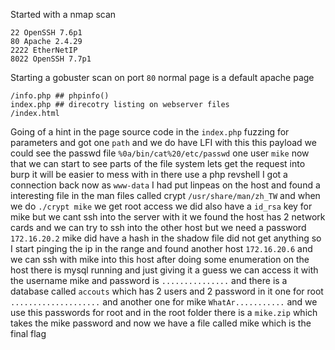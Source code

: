 Started with a nmap scan
```
22 OpenSSH 7.6p1
80 Apache 2.4.29
2222 EtherNetIP
8022 OpenSSH 7.7p1
```
Starting a gobuster scan on port `80` normal page is a default apache page  
```
/info.php ## phpinfo()
index.php ## direcotry listing on webserver files
/index.html
```
Going of a hint in the page source code in the `index.php` fuzzing for parameters and got one `path` and we do have LFI with this this payload we could see the passwd file `%0a/bin/cat%20/etc/passwd` one user `mike` now that we can start to see parts of the file system lets get the request into burp it will be easier to mess with in there use a php revshell I got a connection back now as `www-data` I had put linpeas on the host and found a interesting file in the man files called crypt `/usr/share/man/zh_TW` and when we do `./crypt mike` we get root access we did also have a `id_rsa` key for mike but we cant ssh into the server with it we found the host has 2 network cards and we can try to ssh into the other host but we need a password `172.16.20.2` mike did have a hash in the shadow file did not get anything so I start pinging the ip in the range and found another host `172.16.20.6` and we can ssh with mike into this host after doing some enumeration on the host there is mysql running and just giving it a guess we can access it with the username mike and password is `...............` and there is a database called `accouts` which has 2 users and 2 password in it one for root `....................` and another one for mike `WhatAr...........` and we use this passwords for root and in the root folder there is a `mike.zip` which takes the mike password and now we have a file called mike which is the final flag 